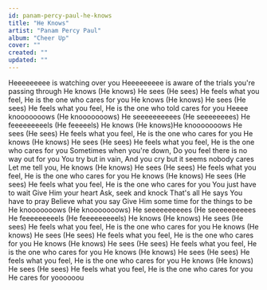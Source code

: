 ```yaml
---
id: panam-percy-paul-he-knows
title: "He Knows"
artist: "Panam Percy Paul"
album: "Cheer Up"
cover: ""
created: ""
updated: ""
---
```


Heeeeeeeee is watching over you
Heeeeeeeee is aware of the trials you're passing through
He knows (He knows)
He sees (He sees)
He feels what you feel,
He is the one who cares for you
He knows (He knows)
He sees (He sees)
He feels what you feel,
He is the one who told cares for you
Heeee knooooooows (He knooooooows)
He seeeeeeeeees (He seeeeeeees)
He feeeeeeeeels   (He feeeeels)
He knows (He knows)He knooooooows
He sees (He sees)
He feels what you feel,
He is the one who cares for you
He knows (He knows)
He sees (He sees)
He feels what you feel,
He is the one who cares for you
Sometimes when you're down,
Do you feel there is no way out for you
You try but in vain,
And you cry but it seems nobody cares
Let me tell you,
He knows (He knows)
He sees (He sees)
He feels what you feel,
He is the one who cares for you
He knows (He knows)
He sees (He sees)
He feels what you feel,
He is the one who cares for you
You just have to wait
Give Him your heart
Ask, seek and knock
That's all He says
You have to pray
Believe what you say
Give Him some time for the things to be
He knooooooows (He knooooooows)
He seeeeeeeeees (He seeeeeeeeees
He feeeeeeeeels (He feeeeeeeeels)
He knows (He knows)
He sees (He sees)
He feels what you feel,
He is the one who cares for you
He knows (He knows)
He sees (He sees)
He feels what you feel,
He is the one who cares for you
He knows (He knows)
He sees (He sees)
He feels what you feel,
He is the one who cares for you
He knows (He knows)
He sees (He sees)
He feels what you feel,
He is the one who cares for you
He knows (He knows)
He sees (He sees)
He feels what you feel,
He is the one who cares for you
He cares for yoooooou